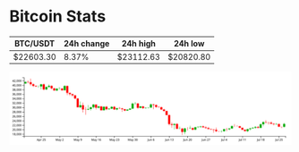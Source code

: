 # Bitcoin Stats

BTC/USDT|24h change|24h high|24h low|
|---|---|---|---|
|$22603.30|8.37%|$23112.63|$20820.80|

<img src="./chart.svg">

